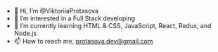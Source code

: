 - 👋 Hi, I’m @ViktoriiaProtasova
- 👀 I’m interested in a Full Stack developing
- 🌱 I’m currently learning HTML & CSS, JavaScript, React, Redux, and Node.js
- 📫 How to reach me, protasova.dev@gmail.com

<!---
ViktoriiaProtasova/ViktoriiaProtasova is a ✨ unique ✨ repository because its `README.md` (this file) appears on your GitHub profile.
You can click the Preview link to take a look at your changes.
--->
